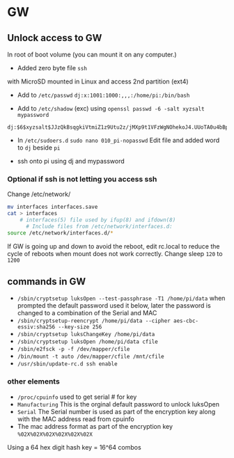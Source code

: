 # GW
## Unlock access to GW
In root of boot volume (you can mount it on any computer.)
- Added zero byte file `ssh`

with MicroSD mounted in Linux and access 2nd partition (ext4)

- Add to `/etc/passwd`
		`dj:x:1001:1000:,,,:/home/pi:/bin/bash`
	
- Add to `/etc/shadow` (exc) using 
			`openssl passwd -6 -salt xyzsalt  mypassword`

```
dj:$6$xyzsalt$JJzQkBsqgkiVtmiZ1z9Utu2z/jMXp9t1VFzWgNOhekoJ4.UUoTA0u4bBpuqx5XUdKZYnaP8XtlWXz0wfUTYsc:19504:0:99999:7:::
```
- In `/etc/sudoers.d`
		`sudo nano 010_pi-nopasswd`
Edit file and added word to `dj` beside `pi`

- ssh onto pi using dj and mypassword	

### Optional if ssh is not letting you access ssh
Change /etc/network/
~~~bash
mv interfaces interfaces.save
cat > interfaces
    # interfaces(5) file used by ifup(8) and ifdown(8)
	  # Include files from /etc/network/interfaces.d:
source /etc/network/interfaces.d/*
~~~

If GW is going up and down to avoid the reboot, edit rc.local to reduce the cycle of reboots when mount does not work correctly.
		Change sleep `120` to `1200`


## commands in GW
- `/sbin/cryptsetup luksOpen --test-passphrase -T1 /home/pi/data` when prompted the default password used it below, later the password is changed to a combination of the Serial and MAC
- `/sbin/cryptsetup-reencrypt /home/pi/data --cipher aes-cbc-essiv:sha256 --key-size 256`
- `/sbin/cryptsetup luksChangeKey /home/pi/data`
- `/sbin/cryptsetup luksOpen /home/pi/data cfile`
- `/sbin/e2fsck -p -f /dev/mapper/cfile`
- `/bin/mount -t auto /dev/mapper/cfile /mnt/cfile`
- `/usr/sbin/update-rc.d ssh enable`

### other elements
- `/proc/cpuinfo`	used to get serial # for key
- `Manufacturing`   This is the orginal default password to unlock luksOpen
- `Serial`            The Serial number is used as part of the encryption key along with the MAC address read from cpuinfo
- The mac address format as part of the encryption key `%02X%02X%02X%02X%02X%02X`


Using a 64 hex digit hash key = 16^64 combos
